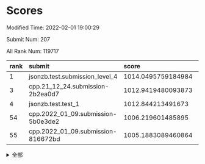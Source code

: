 # Scores

Modified Time: 2022-02-01 19:00:29

Submit Num: 207

All Rank Num: 119717

| rank |               submit               |       score        |       sigma        | pk_num |
| :--- | :--------------------------------- | :----------------- | :----------------- | :----- |
| 1    | jsonzb.test.submission_level_4     | 1014.0495759184984 | 0.834963563687915  | 2310   |
| 3    | cpp.21_12_24.submission-2b2ea0d7   | 1012.9419480093873 | 0.8336084578002366 | 2314   |
| 4    | jsonzb.test.test_1                 | 1012.844213491673  | 0.8037422269357978 | 2309   |
| 54   | cpp.2022_01_09.submission-5b0e3de2 | 1006.219601485895  | 0.7127360463472681 | 2316   |
| 55   | cpp.2022_01_09.submission-816672bd | 1005.1883089460864 | 0.7283298150692643 | 2312   |


<details>
<summary>全部</summary>

| rank |                 submit                 |       score        |       sigma        | pk_num |
| :--- | :------------------------------------- | :----------------- | :----------------- | :----- |
| 1    | jsonzb.test.submission_level_4         | 1014.0495759184984 | 0.834963563687915  | 2310   |
| 2    | gobigger.level_3.submission_level_3_2  | 1012.9610430299591 | 0.8098317821628882 | 2315   |
| 3    | cpp.21_12_24.submission-2b2ea0d7       | 1012.9419480093873 | 0.8336084578002366 | 2314   |
| 4    | jsonzb.test.test_1                     | 1012.844213491673  | 0.8037422269357978 | 2309   |
| 5    | gobigger.level_3.submission_level_3_18 | 1012.1902641658293 | 0.7874860285364645 | 2312   |
| 6    | gobigger.level_3.submission_level_3_35 | 1011.6662073272375 | 0.7913129733819064 | 2312   |
| 7    | gobigger.level_3.submission_level_3_25 | 1011.242352143281  | 0.7868526134902045 | 2312   |
| 8    | gobigger.level_3.submission_level_3_17 | 1011.1811365468183 | 0.759751484441642  | 2310   |
| 9    | gobigger.level_3.submission_level_3_49 | 1011.1672890043632 | 0.7773743190516236 | 2314   |
| 10   | gobigger.level_3.submission_level_3_23 | 1011.0719533590767 | 0.7797345453689724 | 2315   |
| 11   | gobigger.level_3.submission_level_3_33 | 1010.8277296194086 | 0.7527000746018091 | 2308   |
| 12   | gobigger.level_3.submission_level_3_14 | 1010.7883165099036 | 0.7542282467050159 | 2313   |
| 13   | gobigger.level_3.submission_level_3_44 | 1010.682743699048  | 0.7739950506167044 | 2312   |
| 14   | gobigger.level_3.submission_level_3_39 | 1010.642390617453  | 0.7553232905936462 | 2312   |
| 15   | gobigger.level_3.submission_level_3_31 | 1010.5592386833647 | 0.7617640889215317 | 2317   |
| 16   | gobigger.level_3.submission_level_3_36 | 1010.5394791473667 | 0.7749309497461193 | 2310   |
| 17   | gobigger.level_3.submission_level_3_11 | 1010.50391815561   | 0.7599537769636416 | 2315   |
| 18   | gobigger.level_3.submission_level_3_48 | 1010.4721251002006 | 0.7688951617467655 | 2314   |
| 19   | gobigger.level_3.submission_level_3_32 | 1010.4663685391176 | 0.7596010425972459 | 2309   |
| 20   | gobigger.level_3.submission_level_3_10 | 1010.3613032557372 | 0.768000452254641  | 2319   |
| 21   | gobigger.level_3.submission_level_3_1  | 1010.3552926418178 | 0.7767969146519021 | 2312   |
| 22   | gobigger.level_3.submission_level_3_13 | 1010.2087053835616 | 0.77399443946168   | 2312   |
| 23   | gobigger.level_3.submission_level_3_16 | 1010.170368941531  | 0.7541956643982551 | 2318   |
| 24   | gobigger.level_3.submission_level_3_9  | 1010.07231245691   | 0.7691836159468164 | 2315   |
| 25   | gobigger.level_3.submission_level_3_3  | 1010.0549588001244 | 0.7668909178545562 | 2312   |
| 26   | gobigger.level_3.submission_level_3_29 | 1009.9874815638128 | 0.7694236009008623 | 2320   |
| 27   | gobigger.level_3.submission_level_3_42 | 1009.9498338987055 | 0.756209174275592  | 2314   |
| 28   | gobigger.level_3.submission_level_3_0  | 1009.9386007933646 | 0.7533999262411485 | 2316   |
| 29   | gobigger.level_3.submission_level_3_7  | 1009.8656239851354 | 0.7437363958398572 | 2315   |
| 30   | gobigger.level_3.submission_level_3_45 | 1009.8037822828173 | 0.7511766545659551 | 2312   |
| 31   | gobigger.level_3.submission_level_3_24 | 1009.7031916312345 | 0.7845795154096106 | 2308   |
| 32   | gobigger.level_3.submission_level_3_37 | 1009.6730193079782 | 0.7551656035090436 | 2311   |
| 33   | gobigger.level_3.submission_level_3_5  | 1009.6272468371977 | 0.7516025011480779 | 2311   |
| 34   | gobigger.level_3.submission_level_3_43 | 1009.6270100483508 | 0.7658069403120332 | 2314   |
| 35   | gobigger.level_3.submission_level_3_26 | 1009.5908448804429 | 0.7526689012587459 | 2314   |
| 36   | gobigger.level_3.submission_level_3_21 | 1009.5108732001837 | 0.7751156394473395 | 2314   |
| 37   | gobigger.level_3.submission_level_3_40 | 1009.4794297264468 | 0.7500737771724413 | 2320   |
| 38   | gobigger.level_3.submission_level_3_8  | 1009.4608900159714 | 0.7555228984380793 | 2312   |
| 39   | gobigger.level_3.submission_level_3_15 | 1009.4534986704217 | 0.7635593811638095 | 2312   |
| 40   | gobigger.level_3.submission_level_3_30 | 1009.452816961873  | 0.742253426094738  | 2312   |
| 41   | gobigger.level_3.submission_level_3_47 | 1009.4082301772808 | 0.7491657589341799 | 2314   |
| 42   | gobigger.level_3.submission_level_3_46 | 1009.4002889415381 | 0.7681063471795749 | 2312   |
| 43   | gobigger.level_3.submission_level_3_12 | 1009.3868826263342 | 0.7568504813503055 | 2313   |
| 44   | gobigger.level_3.submission_level_3_19 | 1009.2368307587451 | 0.7486251794938904 | 2308   |
| 45   | gobigger.level_3.submission_level_3_20 | 1009.0040916640762 | 0.7463942667999691 | 2316   |
| 46   | gobigger.level_3.submission_level_3_6  | 1008.9812699392512 | 0.7702257597969113 | 2313   |
| 47   | gobigger.level_3.submission_level_3_27 | 1008.9241116509751 | 0.7465158875373761 | 2314   |
| 48   | gobigger.level_3.submission_level_3_28 | 1008.9026797418769 | 0.7545304109330155 | 2314   |
| 49   | gobigger.level_3.submission_level_3_4  | 1008.8874281117805 | 0.740437163476979  | 2315   |
| 50   | gobigger.level_3.submission_level_3_22 | 1008.8792619460606 | 0.7486983810354532 | 2315   |
| 51   | gobigger.level_3.submission_level_3_41 | 1008.6610762679295 | 0.7352538543986762 | 2318   |
| 52   | gobigger.level_3.submission_level_3_34 | 1008.4073691542806 | 0.729288675370862  | 2314   |
| 53   | gobigger.level_3.submission_level_3_38 | 1007.8161579868496 | 0.7655237329168992 | 2315   |
| 54   | cpp.2022_01_09.submission-5b0e3de2     | 1006.219601485895  | 0.7127360463472681 | 2316   |
| 55   | cpp.2022_01_09.submission-816672bd     | 1005.1883089460864 | 0.7283298150692643 | 2312   |
| 56   | gobigger.level_1.submission_level_1_10 | 1005.0595321317895 | 0.7278405612723041 | 2311   |
| 57   | gobigger.level_1.submission_level_1_37 | 1004.7233641549386 | 0.7132966810254837 | 2317   |
| 58   | gobigger.level_1.submission_level_1_40 | 1004.5030400713281 | 0.7324778269213905 | 2310   |
| 59   | gobigger.level_1.submission_level_1_36 | 1004.3515942828146 | 0.7198209039823689 | 2315   |
| 60   | gobigger.level_1.submission_level_1_1  | 1004.2428450957032 | 0.7239516976230224 | 2309   |
| 61   | gobigger.level_1.submission_level_1_17 | 1004.1267564994346 | 0.7104131215979406 | 2316   |
| 62   | gobigger.level_1.submission_level_1_18 | 1004.0297886229193 | 0.7157462278227827 | 2317   |
| 63   | gobigger.level_1.submission_level_1_5  | 1003.9663361902192 | 0.7121362013716895 | 2313   |
| 64   | gobigger.level_1.submission_level_1_41 | 1003.958311037431  | 0.7179476588619055 | 2317   |
| 65   | gobigger.level_1.submission_level_1_47 | 1003.8795045071663 | 0.7324959756808387 | 2317   |
| 66   | gobigger.level_1.submission_level_1_32 | 1003.8368577388125 | 0.7272606959906581 | 2311   |
| 67   | gobigger.level_1.submission_level_1_22 | 1003.7453414790707 | 0.7320325190179555 | 2318   |
| 68   | gobigger.level_1.submission_level_1_2  | 1003.7186628675131 | 0.7022239434477808 | 2314   |
| 69   | gobigger.level_1.submission_level_1_30 | 1003.6887248131088 | 0.7158837414570746 | 2312   |
| 70   | gobigger.level_1.submission_level_1_43 | 1003.6677207489228 | 0.7127308879210974 | 2315   |
| 71   | gobigger.level_1.submission_level_1_0  | 1003.6059163764121 | 0.7011297789735548 | 2307   |
| 72   | gobigger.level_1.submission_level_1_29 | 1003.591297521009  | 0.7144793228378761 | 2312   |
| 73   | gobigger.level_1.submission_level_1_27 | 1003.5498755593185 | 0.7242779414207291 | 2311   |
| 74   | gobigger.level_1.submission_level_1_21 | 1003.4973052578869 | 0.7211995083165361 | 2315   |
| 75   | gobigger.level_1.submission_level_1_44 | 1003.4571421442123 | 0.7162422818945313 | 2312   |
| 76   | gobigger.level_1.submission_level_1_35 | 1003.4224865712654 | 0.7223992522875786 | 2311   |
| 77   | gobigger.level_1.submission_level_1_12 | 1003.3806896030684 | 0.7313062701737479 | 2321   |
| 78   | gobigger.level_1.submission_level_1_42 | 1003.3574561524845 | 0.7077537110117673 | 2307   |
| 79   | gobigger.level_1.submission_level_1_13 | 1003.3473884677762 | 0.7121990382383643 | 2315   |
| 80   | gobigger.level_1.submission_level_1_34 | 1003.2875618527296 | 0.7186091832812882 | 2313   |
| 81   | gobigger.level_1.submission_level_1_46 | 1003.2819325616706 | 0.7126537550295721 | 2319   |
| 82   | gobigger.level_1.submission_level_1_24 | 1003.2627833528092 | 0.7229563308395986 | 2321   |
| 83   | gobigger.level_1.submission_level_1_49 | 1003.2582199969122 | 0.7167823598492068 | 2309   |
| 84   | gobigger.level_1.submission_level_1_25 | 1003.245918367426  | 0.710057803461218  | 2317   |
| 85   | gobigger.level_1.submission_level_1_33 | 1003.2232803212814 | 0.7232285857671111 | 2315   |
| 86   | gobigger.level_1.submission_level_1_26 | 1003.1894505219307 | 0.7216446598268583 | 2316   |
| 87   | gobigger.level_1.submission_level_1_23 | 1003.1360933188821 | 0.7313981624457352 | 2313   |
| 88   | gobigger.level_1.submission_level_1_3  | 1003.0902437667332 | 0.7127715627290472 | 2313   |
| 89   | gobigger.level_1.submission_level_1_20 | 1003.0744097195201 | 0.7136159834350411 | 2312   |
| 90   | gobigger.level_1.submission_level_1_45 | 1002.9935434608161 | 0.7144261019924146 | 2315   |
| 91   | gobigger.level_1.submission_level_1_9  | 1002.9700044470917 | 0.7221034311286475 | 2314   |
| 92   | gobigger.level_1.submission_level_1_6  | 1002.9459703893589 | 0.7153207670365394 | 2315   |
| 93   | gobigger.level_1.submission_level_1_11 | 1002.9064426806365 | 0.7093541090318283 | 2315   |
| 94   | gobigger.level_1.submission_level_1_48 | 1002.8907106824812 | 0.7229708794880872 | 2314   |
| 95   | gobigger.level_1.submission_level_1_28 | 1002.7742887554085 | 0.7129577995712939 | 2311   |
| 96   | gobigger.level_1.submission_level_1_39 | 1002.7060948508386 | 0.7257804741787756 | 2317   |
| 97   | gobigger.level_1.submission_level_1_19 | 1002.6906792729882 | 0.7203231156500298 | 2310   |
| 98   | gobigger.level_1.submission_level_1_16 | 1002.5788850685544 | 0.717270980047624  | 2317   |
| 99   | gobigger.level_1.submission_level_1_38 | 1002.5213767631552 | 0.7193720196119486 | 2307   |
| 100  | gobigger.level_1.submission_level_1_14 | 1002.304268603338  | 0.7246229938457861 | 2313   |
| 101  | gobigger.level_1.submission_level_1_31 | 1002.2464220688622 | 0.7172560248373332 | 2310   |
| 102  | gobigger.level_1.submission_level_1_4  | 1002.0197808756985 | 0.7147244439396188 | 2312   |
| 103  | gobigger.level_1.submission_level_1_7  | 1001.878986702632  | 0.7274951794539356 | 2315   |
| 104  | gobigger.level_1.submission_level_1_15 | 1001.5960208204802 | 0.7153344853389192 | 2311   |
| 105  | gobigger.level_1.submission_level_1_8  | 1001.097168716382  | 0.7034828303924068 | 2314   |
| 106  | gobigger.random.submission_random_37   | 997.4175140997597  | 0.7058303145228795 | 2313   |
| 107  | gobigger.random.submission_random_46   | 997.261695186469   | 0.721508736444247  | 2313   |
| 108  | gobigger.random.submission_random_32   | 997.1315272027729  | 0.7040517768922113 | 2314   |
| 109  | gobigger.random.submission_random_10   | 997.0260701969453  | 0.7090714489104755 | 2312   |
| 110  | gobigger.random.submission_random_20   | 996.8836427063189  | 0.7039873047158484 | 2316   |
| 111  | gobigger.random.submission_random_12   | 996.7996246894439  | 0.7105753666012896 | 2314   |
| 112  | gobigger.random.submission_random_5    | 996.5112317750453  | 0.714883304281422  | 2313   |
| 113  | gobigger.random.submission_random_1    | 996.509623368027   | 0.7096158627014089 | 2312   |
| 114  | gobigger.random.submission_random_41   | 996.4264825671497  | 0.7134911631507889 | 2317   |
| 115  | gobigger.random.submission_random_48   | 996.3489825311592  | 0.7196564164009042 | 2314   |
| 116  | gobigger.random.submission_random_30   | 996.3463041040017  | 0.7086835236906014 | 2311   |
| 117  | gobigger.random.submission_random_23   | 996.2702228889004  | 0.7056054570121586 | 2307   |
| 118  | gobigger.random.submission_random_14   | 996.2065892438903  | 0.7071573280238196 | 2311   |
| 119  | gobigger.random.submission_random_18   | 996.196061278373   | 0.7068437115156488 | 2314   |
| 120  | gobigger.random.submission_random_0    | 996.1953450958523  | 0.7002280151589324 | 2311   |
| 121  | gobigger.random.submission_random_16   | 996.1749671476748  | 0.7053926414244848 | 2308   |
| 122  | gobigger.random.submission_random_11   | 996.129938049353   | 0.7152272381963372 | 2316   |
| 123  | gobigger.random.submission_random_43   | 996.0741052157264  | 0.7019738337680395 | 2316   |
| 124  | gobigger.random.submission_random_8    | 996.0113441093921  | 0.7263013497157725 | 2314   |
| 125  | gobigger.random.submission_random_39   | 995.9751194889199  | 0.710420033871346  | 2318   |
| 126  | gobigger.random.submission_random_29   | 995.9661962972676  | 0.703760904022287  | 2311   |
| 127  | gobigger.random.submission_random_27   | 995.960982413977   | 0.7147743010038546 | 2318   |
| 128  | gobigger.random.submission_random_36   | 995.9258413794769  | 0.7171988006956269 | 2313   |
| 129  | gobigger.random.submission_random_44   | 995.8794467004442  | 0.7149984296242443 | 2315   |
| 130  | gobigger.random.submission_random_35   | 995.8662498852374  | 0.7098603585727047 | 2316   |
| 131  | gobigger.random.submission_random_6    | 995.8602129939579  | 0.7056855374393726 | 2313   |
| 132  | gobigger.random.submission_random_47   | 995.813687909131   | 0.7000543481778575 | 2310   |
| 133  | gobigger.random.submission_random_22   | 995.7774104445741  | 0.7108214694722091 | 2315   |
| 134  | gobigger.random.submission_random_26   | 995.7391412888911  | 0.7112641268687023 | 2319   |
| 135  | gobigger.random.submission_random_24   | 995.7036262994046  | 0.7125851461602021 | 2306   |
| 136  | gobigger.random.submission_random_17   | 995.6923185118302  | 0.7263310861094209 | 2320   |
| 137  | gobigger.random.submission_random_42   | 995.6722004853038  | 0.7224959115529463 | 2312   |
| 138  | gobigger.random.submission_random_4    | 995.6564535863355  | 0.7136578021625511 | 2314   |
| 139  | gobigger.random.submission_random_3    | 995.6308697272806  | 0.7254823568772004 | 2311   |
| 140  | gobigger.random.submission_random_33   | 995.606132613181   | 0.7049401545259071 | 2314   |
| 141  | gobigger.random.submission_random_15   | 995.5740246184768  | 0.7340753303148182 | 2313   |
| 142  | gobigger.random.submission_random_25   | 995.4858778687419  | 0.7095678729453385 | 2313   |
| 143  | gobigger.random.submission_random_38   | 995.481042208865   | 0.7066489073931402 | 2311   |
| 144  | gobigger.random.submission_random_7    | 995.4278171814418  | 0.7049513844479282 | 2312   |
| 145  | gobigger.random.submission_random_40   | 995.4059192680003  | 0.7295219912731917 | 2314   |
| 146  | gobigger.random.submission_random_31   | 995.329099341383   | 0.7160771219811075 | 2313   |
| 147  | gobigger.random.submission_random_19   | 995.2367968800174  | 0.6957319284648594 | 2311   |
| 148  | gobigger.random.submission_random_28   | 995.1322683770456  | 0.7100178788914239 | 2311   |
| 149  | gobigger.random.submission_random_2    | 995.0166293339526  | 0.7092567901704862 | 2310   |
| 150  | gobigger.random.submission_random_45   | 994.9995584746056  | 0.7254986736891468 | 2314   |
| 151  | gobigger.random.submission_random_13   | 994.9614080214455  | 0.70764607518079   | 2312   |
| 152  | gobigger.random.submission_random_49   | 994.8753526753361  | 0.7105887113687307 | 2315   |
| 153  | gobigger.random.submission_random_21   | 994.5830470833042  | 0.707833456249091  | 2314   |
| 154  | gobigger.random.submission_random_34   | 994.3971869979264  | 0.7442812965756692 | 2310   |
| 155  | gobigger.random.submission_random_9    | 994.285218157944   | 0.726204376095525  | 2316   |
| 156  | gobigger.level_2.submission_level_2_49 | 994.2362645563072  | 0.7307855592545582 | 2309   |
| 157  | gobigger.level_2.submission_level_2_45 | 993.5755423371579  | 0.731384483303446  | 2314   |
| 158  | gobigger.level_2.submission_level_2_6  | 993.5566966257093  | 0.729853045318539  | 2312   |
| 159  | gobigger.level_2.submission_level_2_23 | 993.2766074930083  | 0.7371906399049575 | 2318   |
| 160  | gobigger.level_2.submission_level_2_48 | 993.1537586992234  | 0.7419567614384498 | 2311   |
| 161  | gobigger.level_2.submission_level_2_17 | 993.0774861404956  | 0.7345043906530035 | 2313   |
| 162  | gobigger.level_2.submission_level_2_18 | 992.9429496262499  | 0.7507827176771429 | 2316   |
| 163  | gobigger.level_2.submission_level_2_46 | 992.9323271279059  | 0.7344531755861144 | 2311   |
| 164  | gobigger.level_2.submission_level_2_26 | 992.9081234794244  | 0.744394356211821  | 2313   |
| 165  | gobigger.level_2.submission_level_2_38 | 992.8560914165776  | 0.7401508007040963 | 2310   |
| 166  | gobigger.level_2.submission_level_2_27 | 992.7707275736517  | 0.726935173105075  | 2314   |
| 167  | gobigger.level_2.submission_level_2_2  | 992.7125768215774  | 0.7349428156522834 | 2311   |
| 168  | gobigger.level_2.submission_level_2_1  | 992.6570986525561  | 0.734984878487999  | 2312   |
| 169  | gobigger.level_2.submission_level_2_24 | 992.6094560918799  | 0.7485218273623605 | 2308   |
| 170  | gobigger.level_2.submission_level_2_35 | 992.519892521633   | 0.7497767112464939 | 2319   |
| 171  | gobigger.level_2.submission_level_2_5  | 992.3741528736542  | 0.7334439301917691 | 2314   |
| 172  | gobigger.level_2.submission_level_2_12 | 992.210270195952   | 0.7194940003896874 | 2313   |
| 173  | gobigger.level_2.submission_level_2_30 | 992.1600477570373  | 0.7359381687569526 | 2312   |
| 174  | gobigger.level_2.submission_level_2_22 | 992.1383163473856  | 0.7396685694105624 | 2320   |
| 175  | gobigger.level_2.submission_level_2_40 | 992.0834433621869  | 0.7566093387262532 | 2316   |
| 176  | gobigger.level_2.submission_level_2_44 | 991.9917041635243  | 0.760488655404283  | 2313   |
| 177  | gobigger.level_2.submission_level_2_31 | 991.9492595312478  | 0.7476646789750657 | 2311   |
| 178  | gobigger.level_2.submission_level_2_15 | 991.918760012048   | 0.7454169985539681 | 2315   |
| 179  | gobigger.level_2.submission_level_2_28 | 991.8854469816645  | 0.7363499283363535 | 2315   |
| 180  | gobigger.level_2.submission_level_2_36 | 991.848305522371   | 0.7343159302079373 | 2316   |
| 181  | gobigger.level_2.submission_level_2_39 | 991.8366152193362  | 0.7401461209178145 | 2316   |
| 182  | gobigger.level_2.submission_level_2_25 | 991.8223113847387  | 0.7454899416034424 | 2313   |
| 183  | gobigger.level_2.submission_level_2_41 | 991.8062108142607  | 0.7586414899953157 | 2318   |
| 184  | gobigger.level_2.submission_level_2_42 | 991.7542624246113  | 0.7561538614330867 | 2310   |
| 185  | gobigger.level_2.submission_level_2_19 | 991.6964615113757  | 0.744106083430752  | 2314   |
| 186  | gobigger.level_2.submission_level_2_34 | 991.6198918244228  | 0.7444416898612859 | 2314   |
| 187  | gobigger.level_2.submission_level_2_21 | 991.6151798667742  | 0.7569921287143792 | 2312   |
| 188  | gobigger.level_2.submission_level_2_3  | 991.610888202737   | 0.7596108116990709 | 2312   |
| 189  | gobigger.level_2.submission_level_2_29 | 991.549707320175   | 0.7549326372984237 | 2315   |
| 190  | gobigger.level_2.submission_level_2_10 | 991.4772148811552  | 0.7529376621698622 | 2313   |
| 191  | gobigger.level_2.submission_level_2_0  | 991.4270825812168  | 0.7538644849133256 | 2321   |
| 192  | gobigger.level_2.submission_level_2_16 | 991.3626235174396  | 0.7536231148378515 | 2315   |
| 193  | gobigger.level_2.submission_level_2_4  | 991.3488147189494  | 0.736238144655326  | 2316   |
| 194  | gobigger.level_2.submission_level_2_9  | 991.1056055239696  | 0.7440673159155794 | 2311   |
| 195  | gobigger.level_2.submission_level_2_14 | 991.0947453131954  | 0.7691761184669892 | 2309   |
| 196  | gobigger.level_2.submission_level_2_8  | 991.0749843877356  | 0.7598026697314693 | 2317   |
| 197  | gobigger.level_2.submission_level_2_37 | 990.9948745397558  | 0.753846034469809  | 2315   |
| 198  | gobigger.level_2.submission_level_2_11 | 990.9707460991716  | 0.7456139515054018 | 2314   |
| 199  | gobigger.level_2.submission_level_2_32 | 990.8206452939976  | 0.7506369699345441 | 2313   |
| 200  | gobigger.level_2.submission_level_2_43 | 990.661544144409   | 0.7479133724821879 | 2311   |
| 201  | gobigger.level_2.submission_level_2_13 | 990.587161608605   | 0.7697729537134023 | 2310   |
| 202  | gobigger.level_2.submission_level_2_47 | 990.5316809625291  | 0.7502268366648686 | 2315   |
| 203  | gobigger.level_2.submission_level_2_7  | 990.4025485628083  | 0.7652283812281858 | 2312   |
| 204  | gobigger.level_2.submission_level_2_20 | 990.3334321063321  | 0.7613572695801923 | 2309   |
| 205  | gobigger.level_2.submission_level_2_33 | 990.3018316959536  | 0.751186163414439  | 2310   |
| 206  | gobigger.none.submission_none_1        | 977.297445473603   | 1.310284245174836  | 2308   |
| 207  | gobigger.none.submission_none_0        | 977.239166062772   | 1.3393945726725411 | 2316   |

</details>